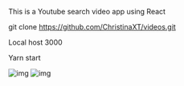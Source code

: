 This is a Youtube search video app using React
<br>

git clone https://github.com/ChristinaXT/videos.git

Local host 3000<br>









Yarn start<br>

![img](https://imgur.com/6z6BMTB.png)
![img](https://imgur.com/0WAGfOE.png)
